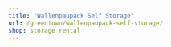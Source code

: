 ```yaml
---
title: "Wallenpaupack Self Storage"
url: /greentown/wallenpaupack-self-storage/
shop: storage rental
---
```

